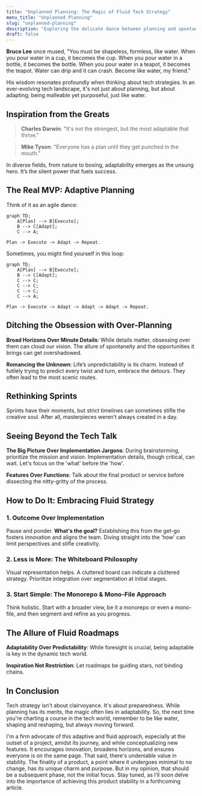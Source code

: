 ```yaml
---
title: "Unplanned Planning: The Magic of Fluid Tech Strategy"
menu_title: "Unplanned Planning"
slug: "unplanned-planning"
description: "Exploring the delicate dance between planning and spontaneity in tech—how steering with a fluid strategy might just be your secret weapon."
draft: false
---
```


**Bruce Lee** once mused, "You must be shapeless, formless, like water. When you pour water in a cup, it becomes the cup. When you pour water in a bottle, it becomes the bottle. When you pour water in a teapot, it becomes the teapot. Water can drip and it can crash. Become like water, my friend." 

His wisdom resonates profoundly when thinking about tech strategies. In an ever-evolving tech landscape, it's not just about planning, but about adapting; being malleable yet purposeful, just like water.

## Inspiration from the Greats

> **Charles Darwin**: "It's not the strongest, but the most adaptable that thrive."

> **Mike Tyson**: "Everyone has a plan until they get punched in the mouth."

In diverse fields, from nature to boxing, adaptability emerges as the unsung hero. It’s the silent power that fuels success.

## The Real MVP: Adaptive Planning

 Think of it as an agile dance:

 ```mermaid
 graph TD;
     A[Plan] --> B[Execute];
     B --> C[Adapt];
     C --> A;
 ```

 `Plan -> Execute -> Adapt -> Repeat.`

 Sometimes, you might find yourself in this loop:

 ```mermaid
 graph TD;
     A[Plan] --> B[Execute];
     B --> C[Adapt];
     C --> C;
     C --> C;
     C --> C;
     C --> A;
 ```

 `Plan -> Execute -> Adapt -> Adapt -> Adapt -> Repeat.`

## Ditching the Obsession with Over-Planning

**Broad Horizons Over Minute Details**: While details matter, obsessing over them can cloud our vision. The allure of spontaneity and the opportunities it brings can get overshadowed.

**Romancing the Unknown**: Life’s unpredictability is its charm. Instead of futilely trying to predict every twist and turn, embrace the detours. They often lead to the most scenic routes.

## Rethinking Sprints

Sprints have their moments, but strict timelines can sometimes stifle the creative soul. After all, masterpieces weren’t always created in a day.

## Seeing Beyond the Tech Talk

**The Big Picture Over Implementation Jargons**: During brainstorming, prioritize the mission and vision. Implementation details, though critical, can wait. Let's focus on the 'what' before the 'how'.

**Features Over Functions**: Talk about the final product or service before dissecting the nitty-gritty of the process.

## How to Do It: Embracing Fluid Strategy

### 1. **Outcome Over Implementation**

Pause and ponder. **What's the goal?** Establishing this from the get-go fosters innovation and aligns the team. Diving straight into the 'how' can limit perspectives and stifle creativity.

### 2. **Less is More: The Whiteboard Philosophy**

Visual representation helps. A cluttered board can indicate a cluttered strategy. Prioritize integration over segmentation at initial stages.

### 3. **Start Simple: The Monorepo & Mono-File Approach**

Think holistic. Start with a broader view, be it a monorepo or even a mono-file, and then segment and refine as you progress.

## The Allure of Fluid Roadmaps

**Adaptability Over Predictability**: While foresight is crucial, being adaptable is key in the dynamic tech world.

**Inspiration Not Restriction**: Let roadmaps be guiding stars, not binding chains.

## In Conclusion

Tech strategy isn't about clairvoyance. It's about preparedness. While planning has its merits, the magic often lies in adaptability. So, the next time you're charting a course in the tech world, remember to be like water, shaping and reshaping, but always moving forward.

I'm a firm advocate of this adaptive and fluid approach, especially at the outset of a project, amidst its journey, and while conceptualizing new features. It encourages innovation, broadens horizons, and ensures everyone is on the same page. That said, there's undeniable value in stability. The finality of a product, a point where it undergoes minimal to no change, has its unique charm and purpose. But in my opinion, that should be a subsequent phase, not the initial focus. Stay tuned, as I’ll soon delve into the importance of achieving this product stability in a forthcoming article.
